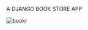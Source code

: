 A DJANGO BOOK STORE APP

![bookr](https://github.com/TrinityYaw/BookrApp/assets/136312490/c5869c28-bdc1-494f-ac34-f65c5eb4ace2)
